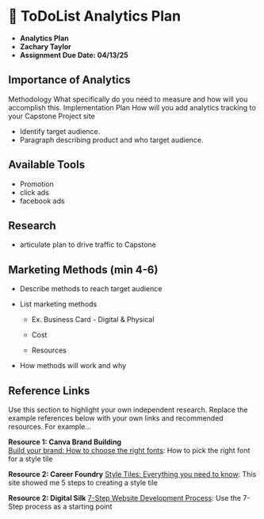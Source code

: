 # 📑 ToDoList Analytics Plan

* **Analytics Plan**
* **Zachary Taylor**
* **Assignment Due Date: 04/13/25**

## Importance of Analytics

Methodology What specifically do you need to measure and how will you accomplish this.
Implementation Plan  How will you add analytics tracking to your Capstone Project site

* Identify target audience.
* Paragraph describing product and who target audience.

## Available Tools

* Promotion
* click ads
* facebook ads

## Research

* articulate plan to drive traffic to Capstone

## Marketing Methods (min 4-6)

* Describe methods to reach target audience

* List marketing methods

  * Ex. Business Card - Digital & Physical

  * Cost

  * Resources
  
* How methods will work and why

## Reference Links

Use this section to highlight your own independent research. Replace the example references below with your own links and recommended resources. For example...

**Resource 1: Canva Brand Building**  
[Build your brand: How to choose the right fonts](https://www.canva.com/learn/canva-for-work-brand-fonts/): How to pick the right font for a style tile

**Resource 2: Career Foundry**
[Style Tiles: Everything you need to know](https://careerfoundry.com/en/blog/ui-design/style-tiles/): This site showed me 5 steps to creating a style tile

**Resource 2: Digital Silk**
[7-Step Website Development Process](https://www.digitalsilk.com/digital-trends/website-development-process/): Use the 7-Step process as a starting point
